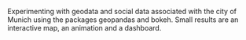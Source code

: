 Experimenting with geodata and social data associated with the city of Munich using the packages geopandas and bokeh. Small results are an interactive map, an animation and a dashboard.
